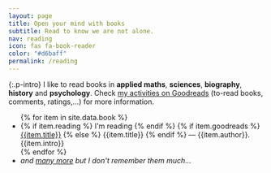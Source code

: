 ```yaml
---
layout: page
title: Open your mind with books
subtitle: Read to know we are not alone.
nav: reading
icon: fas fa-book-reader
color: "#d6baff"
permalink: /reading
---
```


{:.p-intro}
I like to read books in **applied maths**, **sciences**, **biography**, **history** and **psychology**. Check [my activities on Goodreads](https://www.goodreads.com/user/show/19630622-thi-dinh) (to-read books, comments, ratings,...) for more information.

<ul class="books">
{% for item in site.data.book %}
  <li class="item">
    {% if item.reading %}
      <span class="badge-green">I'm reading</span>
    {% endif %}
    <span class="title">
      {% if item.goodreads %}
        <a href="{{item.goodreads}}">{{item.title}}</a>
      {% else %}
        {{item.title}}
      {% endif %}
    </span>
    <span class="author"> &mdash; {{item.author}}.</span>
    <span class="intro">{{item.intro}}</span>
  </li>
{% endfor %}
<li><i>and <a href="https://www.goodreads.com/review/list/19630622-thi-dinh?shelf=read" target="_blank">many more</a> but I don't remember them much...</i></li>
</ul>


